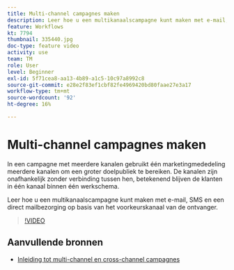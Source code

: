 ```yaml
---
title: Multi-channel campagnes maken
description: Leer hoe u een multikanaalscampagne kunt maken met e-mail, SMS en een direct mailbezorging op basis van het voorkeurskanaal van de ontvanger.
feature: Workflows
kt: 7794
thumbnail: 335440.jpg
doc-type: feature video
activity: use
team: TM
role: User
level: Beginner
exl-id: 5f71cea8-aa13-4b89-a1c5-10c97a8992c8
source-git-commit: e28e2f83ef1cbf82fe4969420bd80faae27e3a17
workflow-type: tm+mt
source-wordcount: '92'
ht-degree: 16%

---
```


# Multi-channel campagnes maken

In een campagne met meerdere kanalen gebruikt één marketingmededeling meerdere kanalen om een groter doelpubliek te bereiken. De kanalen zijn onafhankelijk zonder verbinding tussen hen, betekenend blijven de klanten in één kanaal binnen één werkschema.

Leer hoe u een multikanaalscampagne kunt maken met e-mail, SMS en een direct mailbezorging op basis van het voorkeurskanaal van de ontvanger.

>[!VIDEO](https://video.tv.adobe.com/v/335440?quality=12)

## Aanvullende bronnen

* [Inleiding tot multi-channel en cross-channel campagnes](/help/orchestrate-campaigns/introduction-to-cross-and-multi-channel-campaigns.md)
